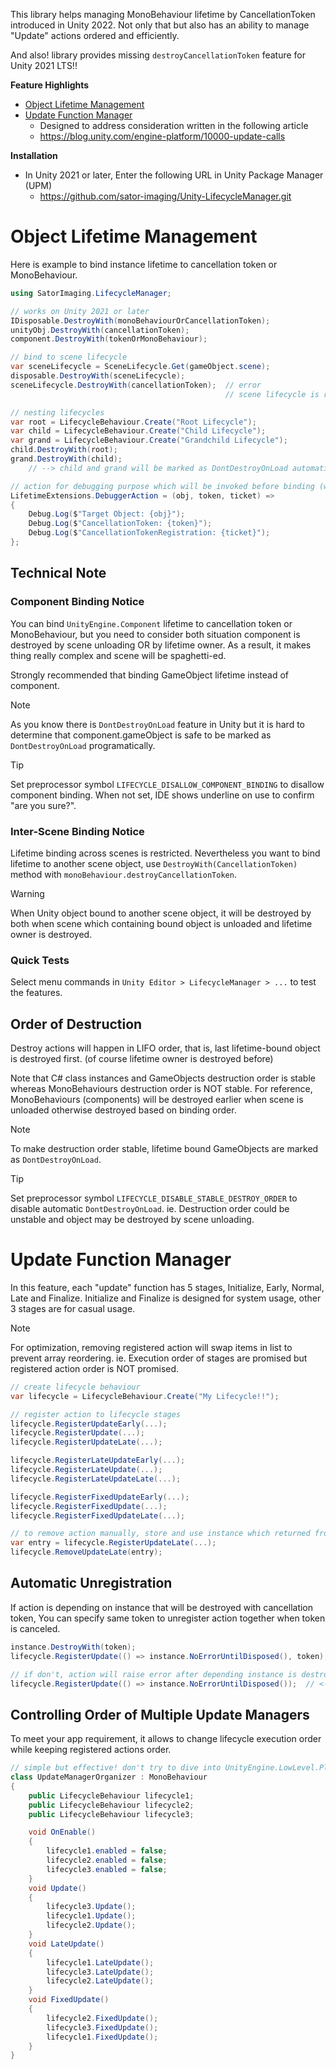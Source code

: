 This library helps managing MonoBehaviour lifetime by CancellationToken introduced in Unity 2022.
Not only that but also has an ability to manage "Update" actions ordered and efficiently.

And also! library provides missing `destroyCancellationToken` feature for Unity 2021 LTS!!

**Feature Highlights**
- [Object Lifetime Management](#object-lifetime-management)
- [Update Function Manager](#update-function-manager)
    - Designed to address consideration written in the following article
    - https://blog.unity.com/engine-platform/10000-update-calls

**Installation**
- In Unity 2021 or later, Enter the following URL in Unity Package Manager (UPM)
    - https://github.com/sator-imaging/Unity-LifecycleManager.git


Object Lifetime Management
==========================
Here is example to bind instance lifetime to cancellation token or MonoBehaviour.

```csharp
using SatorImaging.LifecycleManager;

// works on Unity 2021 or later
IDisposable.DestroyWith(monoBehaviourOrCancellationToken);
unityObj.DestroyWith(cancellationToken);
component.DestroyWith(tokenOrMonoBehaviour);

// bind to scene lifecycle
var sceneLifecycle = SceneLifecycle.Get(gameObject.scene);
disposable.DestroyWith(sceneLifecycle);
sceneLifecycle.DestroyWith(cancellationToken);  // error
                                                // scene lifecycle is restricted from being bound

// nesting lifecycles
var root = LifecycleBehaviour.Create("Root Lifecycle");
var child = LifecycleBehaviour.Create("Child Lifecycle");
var grand = LifecycleBehaviour.Create("Grandchild Lifecycle");
child.DestroyWith(root);
grand.DestroyWith(child);
    // --> child and grand will be marked as DontDestroyOnLoad automatically

// action for debugging purpose which will be invoked before binding (when not null)
LifetimeExtensions.DebuggerAction = (obj, token, ticket) =>
{
    Debug.Log($"Target Object: {obj}");
    Debug.Log($"CancellationToken: {token}");
    Debug.Log($"CancellationTokenRegistration: {ticket}");
};
```


Technical Note
--------------

### Component Binding Notice

You can bind `UnityEngine.Component` lifetime to cancellation token or MonoBehaviour, but you
need to consider both situation component is destroyed by scene unloading OR by lifetime owner.
As a result, it makes thing really complex and scene will be spaghetti-ed.

Strongly recommended that binding GameObject lifetime instead of component.

> [!NOTE]
> As you know there is `DontDestroyOnLoad` feature in Unity but it is hard to determine that
> component.gameObject is safe to be marked as `DontDestroyOnLoad` programatically.

> [!TIP]
> Set preprocessor symbol `LIFECYCLE_DISALLOW_COMPONENT_BINDING` to disallow component binding.
> When not set, IDE shows underline on use to confirm "are you sure?".


### Inter-Scene Binding Notice

Lifetime binding across scenes is restricted. Nevertheless you want to bind lifetime to another
scene object, use `DestroyWith(CancellationToken)` method with `monoBehaviour.destroyCancellationToken`.

> [!WARNING]
> When Unity object bound to another scene object, it will be destroyed by both when scene which
> containing bound object is unloaded and lifetime owner is destroyed.


### Quick Tests

Select menu commands in `Unity Editor > LifecycleManager > ...` to test the features.



Order of Destruction
--------------------
Destroy actions will happen in LIFO order, that is, last lifetime-bound object is destroyed first.
(of course lifetime owner is destroyed before)

Note that C# class instances and GameObjects destruction order is stable whereas MonoBehaviours
destruction order is NOT stable. For reference, MonoBehaviours (components) will be destroyed earlier
when scene is unloaded otherwise destroyed based on binding order.

> [!NOTE]
> To make destruction order stable, lifetime bound GameObjects are marked as `DontDestroyOnLoad`.

> [!TIP]
> Set preprocessor symbol `LIFECYCLE_DISABLE_STABLE_DESTROY_ORDER` to disable automatic `DontDestroyOnLoad`.
> ie. Destruction order could be unstable and object may be destroyed by scene unloading.



Update Function Manager
=======================
In this feature, each "update" function has 5 stages, Initialize, Early, Normal, Late and Finalize.
Initialize and Finalize is designed for system usage, other 3 stages are for casual usage.

> [!NOTE]
> For optimization, removing registered action will swap items in list to prevent array reordering.
> ie. Execution order of stages are promised but registered action order is NOT promised.

```csharp
// create lifecycle behaviour
var lifecycle = LifecycleBehaviour.Create("My Lifecycle!!");

// register action to lifecycle stages
lifecycle.RegisterUpdateEarly(...);
lifecycle.RegisterUpdate(...);
lifecycle.RegisterUpdateLate(...);

lifecycle.RegisterLateUpdateEarly(...);
lifecycle.RegisterLateUpdate(...);
lifecycle.RegisterLateUpdateLate(...);

lifecycle.RegisterFixedUpdateEarly(...);
lifecycle.RegisterFixedUpdate(...);
lifecycle.RegisterFixedUpdateLate(...);

// to remove action manually, store and use instance which returned from register method
var entry = lifecycle.RegisterUpdateLate(...);
lifecycle.RemoveUpdateLate(entry);
```


Automatic Unregistration
------------------------
If action is depending on instance that will be destroyed with cancellation token, You can specify
same token to unregister action together when token is canceled.

```csharp
instance.DestroyWith(token);
lifecycle.RegisterUpdate(() => instance.NoErrorUntilDisposed(), token);  // <-- same token

// if don't, action will raise error after depending instance is destroyed
lifecycle.RegisterUpdate(() => instance.NoErrorUntilDisposed());  // <-- error!!
```


Controlling Order of Multiple Update Managers
---------------------------------------------
To meet your app requirement, it allows to change lifecycle execution order while keeping
registered actions order.

```csharp
// simple but effective! don't try to dive into UnityEngine.LowLevel.PlayerLoop system!!
class UpdateManagerOrganizer : MonoBehaviour
{
    public LifecycleBehaviour lifecycle1;
    public LifecycleBehaviour lifecycle2;
    public LifecycleBehaviour lifecycle3;

    void OnEnable()
    {
        lifecycle1.enabled = false;
        lifecycle2.enabled = false;
        lifecycle3.enabled = false;
    }
    void Update()
    {
        lifecycle3.Update();
        lifecycle1.Update();
        lifecycle2.Update();
    }
    void LateUpdate()
    {
        lifecycle1.LateUpdate();
        lifecycle3.LateUpdate();
        lifecycle2.LateUpdate();
    }
    void FixedUpdate()
    {
        lifecycle2.FixedUpdate();
        lifecycle3.FixedUpdate();
        lifecycle1.FixedUpdate();
    }
}
```
